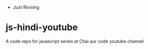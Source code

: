 
* Just Rivising

# js-hindi-youtube
A code repo for javascript series at Chai aur code youtube channel

